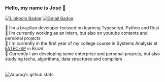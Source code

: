 ### Hello, my name is José 👋

[![Linkedin Badge](https://img.shields.io/badge/-José%20Thomaz-5882ee?style=flat-square&logo=Linkedin&logoColor=white&link=https://www.linkedin.com/in/jos%C3%A9-thomaz-antunes-soares-2056ab199/)](https://www.linkedin.com/in/jos%C3%A9-thomaz-antunes-soares-2056ab199/) 
[![Gmail Badge](https://img.shields.io/badge/-josethomaz2003@gmail.com-5271ff?style=flat-square&logo=Gmail&logoColor=white&link=mailto:diego.schell.f@gmail.com)](mailto:josethomaz2003@gmail.com)

🌱 I’m a brazilian developer focused on learning Typescript, Python and Rust
<br>
🔭 I’m currently working as an intern, but also on youtube contents and personal projects
<br>
🤯 I'm currently in the first year of my college course in Systems Analysis at <a href="http://www.fatecsp.br/">FATEC-SP</a> in Brazil
<br>
🌟 Currently I am developing some enterprise and personal projects, but also studying techs, algorithms, data structures and compilers
<br>
<br>
<br>
![Anurag's github stats](https://github-readme-stats.vercel.app/api?username=josethz00&show_icons=true&theme=dracula&count_private=true)
